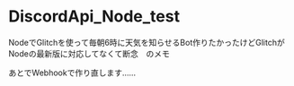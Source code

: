 # DiscordApi_Node_test
NodeでGlitchを使って毎朝6時に天気を知らせるBot作りたかったけどGlitchがNodeの最新版に対応してなくて断念　のメモ<p>
あとでWebhookで作り直します……

